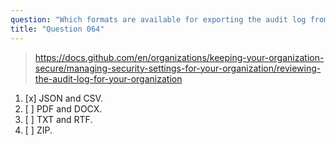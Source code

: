 ```yaml
---
question: "Which formats are available for exporting the audit log from a GitHub organization?"
title: "Question 064"
---
```


> https://docs.github.com/en/organizations/keeping-your-organization-secure/managing-security-settings-for-your-organization/reviewing-the-audit-log-for-your-organization
1. [x] JSON and CSV.
1. [ ] PDF and DOCX.
1. [ ] TXT and RTF.
1. [ ] ZIP.
